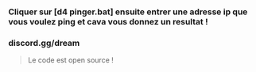 ### Cliquer sur [d4 pinger.bat] ensuite entrer une adresse ip que vous voulez ping et cava vous donnez un resultat !
### discord.gg/dream
> Le code est open source !
